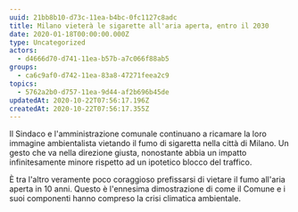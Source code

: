 ```yaml
---
uuid: 21bb8b10-d73c-11ea-b4bc-0fc1127c8adc
title: Milano vieterà le sigarette all'aria aperta, entro il 2030
date: 2020-01-18T00:00:00.000Z
type: Uncategorized
actors:
  - d4666d70-d741-11ea-b57b-a7c066f88ab5
groups:
  - ca6c9af0-d742-11ea-83a8-47271feea2c9
topics:
  - 5762a2b0-d757-11ea-9d44-af2b696b45de
updatedAt: 2020-10-22T07:56:17.196Z
createdAt: 2020-10-22T07:56:17.355Z
---
```


Il Sindaco e l'amministrazione comunale continuano a ricamare la loro immagine ambientalista vietando il fumo di sigaretta nella città di Milano.
Un gesto che va nella direzione giusta, nonostante abbia un impatto infinitesamente minore rispetto ad un ipotetico blocco del traffico.

È tra l'altro veramente poco coraggioso prefissarsi di vietare il fumo all'aria aperta in 10 anni. 
Questo è l'ennesima dimostrazione di come il Comune e i suoi componenti hanno compreso la crisi climatica ambientale.
